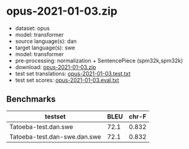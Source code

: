 # opus-2021-01-03.zip

* dataset: opus
* model: transformer
* source language(s): dan
* target language(s): swe
* model: transformer
* pre-processing: normalization + SentencePiece (spm32k,spm32k)
* download: [opus-2021-01-03.zip](https://object.pouta.csc.fi/Tatoeba-MT-models/dan-swe/opus-2021-01-03.zip)
* test set translations: [opus-2021-01-03.test.txt](https://object.pouta.csc.fi/Tatoeba-MT-models/dan-swe/opus-2021-01-03.test.txt)
* test set scores: [opus-2021-01-03.eval.txt](https://object.pouta.csc.fi/Tatoeba-MT-models/dan-swe/opus-2021-01-03.eval.txt)

## Benchmarks

| testset               | BLEU  | chr-F |
|-----------------------|-------|-------|
| Tatoeba-test.dan.swe 	| 72.1 	| 0.832 |
| Tatoeba-test.dan-swe.dan.swe 	| 72.1 	| 0.832 |

